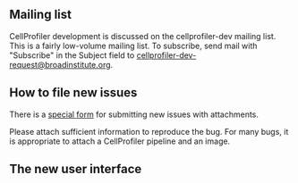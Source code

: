 ## Mailing list

CellProfiler development is discussed on the cellprofiler-dev mailing list.
This is a fairly low-volume mailing list.  To subscribe, send mail with
"Subscribe" in the Subject field to
cellprofiler-dev-request@broadinstitute.org.

## How to file new issues

There is a [special form](http://cellprofiler.org/issues/) for submitting
new issues with attachments.

Please attach sufficient information to reproduce the bug. For many bugs,
it is appropriate to attach a CellProfiler pipeline and an image.

## The new user interface

